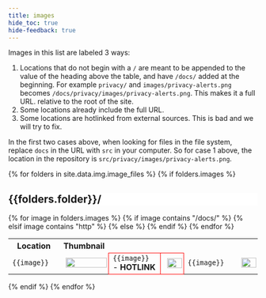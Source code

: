 ```yaml
---
title: images
hide_toc: true
hide-feedback: true
---
```

Images in this list are labeled 3 ways:

1. Locations that do not begin with a `/` are meant to be appended to the value of the heading above the table, and have `/docs/` added at the beginning. For example `privacy/` and `images/privacy-alerts.png` becomes `/docs/privacy/images/privacy-alerts.png`. This makes it a full URL. relative to the root of the site.
2. Some locations already include the full URL.
3. Some locations are hotlinked from external sources. This is bad and we will try to fix.

In the first two cases above, when looking for files in the file system, replace `docs` in the URL with `src` in your computer. So for case 1 above, the location in the repository is `src/privacy/images/privacy-alerts.png`.

{% for folders in site.data.img.image_files %}
{% if folders.images %}
<div>
<h2 style="position: sticky; top: 25px; background-color: white">{{folders.folder}}/</h2>
<table>
  <tr>
  <th>Location</th>
  <th>Thumbnail</th>
  </tr>
  {% for image in folders.images %}
  <tr>
  {% if image contains "/docs/" %}
  <td style="width:200px"><code style="max-width: 200px; overflow: scroll">{{image}}</code></td>
  <td><a href="{{image}}" target="_blank"><img src="{{image}}" style="width:100%; max-width: 100%; margin: 5px;" /></a></td>
  {% elsif image contains "http" %}
  <td style="width:200px; border: 1px solid red"><code style="max-width: 200px; overflow: scroll">{{image}}</code> - <strong>HOTLINK</strong></td>
  <td style="border: 1px solid red"><a href="{{image}}" target="_blank"><img src="{{image}}" style="width:100%; max-width: 100%; margin: 5px;" /></a></td>
  {% else %}
  <td style="width:200px"><code style="max-width: 200px; overflow: scroll">{{image}}</code></td>
  <td><a href="/docs/{{folders.folder}}/{{image}}" target="_blank"><img src="/docs/{{folders.folder}}/{{image}}" style="width:100%; max-width: 100%; margin: 5px;" /></a></td>
  {% endif %}
  </tr>
  {% endfor %}
</table>
</div>
{% endif %}
{% endfor %}
